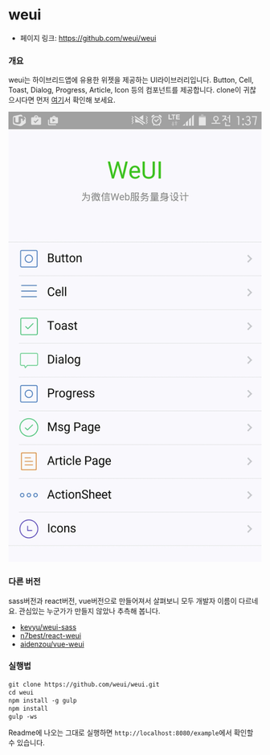 # weui

- 페이지 링크: https://github.com/weui/weui

### 개요
weui는 하이브리드앱에 유용한 위젯을 제공하는 UI라이브러리입니다.
Button, Cell, Toast, Dialog, Progress, Article, Icon 등의 컴포넌트를 제공합니다.
clone이 귀찮으시다면 먼저 [여기](http://weui.github.io/weui/)서 확인해 보세요.

![filetree](../img/022-09-01.jpg)

### 다른 버전
sass버전과 react버전, vue버전으로 만들어져서 살펴보니 모두 개발자 이름이 다르네요. 관심있는 누군가가 만들지 않았나 추측해 봅니다.
- [kevyu/weui-sass](https://github.com/kevyu/weui-sass)
- [n7best/react-weui](https://github.com/n7best/react-weui)
- [aidenzou/vue-weui](https://github.com/aidenzou/vue-weui)

### 실행법
```
git clone https://github.com/weui/weui.git
cd weui
npm install -g gulp
npm install
gulp -ws
```
Readme에 나오는 그대로 실행하면 `http://localhost:8080/example`에서 확인할 수 있습니다.

